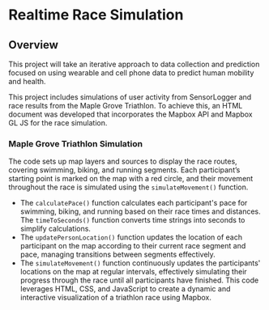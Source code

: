 # Realtime Race Simulation 

## Overview
This project will take an iterative approach to data collection and prediction focused on using wearable and cell phone data to predict human mobility and health.

This project includes simulations of user activity from SensorLogger and race results from the Maple Grove Triathlon. To achieve this, an HTML document was developed that incorporates the Mapbox API and Mapbox GL JS for the race simulation.

### Maple Grove Triathlon Simulation

The code sets up map layers and sources to display the race routes, covering swimming, biking, and running segments. Each participant’s starting point is marked on the map with a red circle, and their movement throughout the race is simulated using the `simulateMovement()` function. 
- The `calculatePace()` function calculates each participant's pace for swimming, biking, and running based on their race times and distances. The `timeToSeconds()` function converts time strings into seconds to simplify calculations.
- The `updatePersonLocation()` function updates the location of each participant on the map according to their current race segment and pace, managing transitions between segments effectively.
- The `simulateMovement()` function continuously updates the participants' locations on the map at regular intervals, effectively simulating their progress through the race until all participants have finished.
This code leverages HTML, CSS, and JavaScript to create a dynamic and interactive visualization of a triathlon race using Mapbox.
